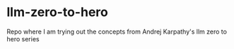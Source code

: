 # llm-zero-to-hero
Repo where  I am trying out the concepts from Andrej Karpathy's llm zero to hero series
